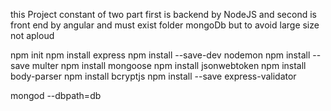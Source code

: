 this Project constant of two part first is backend by NodeJS and second is front end by angular and must exist folder mongoDb but to avoid large size not aploud 


npm init
npm install express
npm install --save-dev nodemon 
npm install --save multer
npm install mongoose
npm install jsonwebtoken
npm install body-parser
npm install bcryptjs
npm install --save express-validator


mongod --dbpath=db